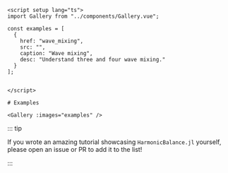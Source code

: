 ```@raw html
<script setup lang="ts">
import Gallery from "../components/Gallery.vue";

const examples = [
  {
    href: "wave_mixing",
    src: "",
    caption: "Wave mixing",
    desc: "Understand three and four wave mixing."
  }
];


</script>

# Examples

<Gallery :images="examples" />
```

::: tip

If you wrote an amazing tutorial showcasing `HarmonicBalance.jl` yourself, please open an issue or PR to add it to the list!

:::